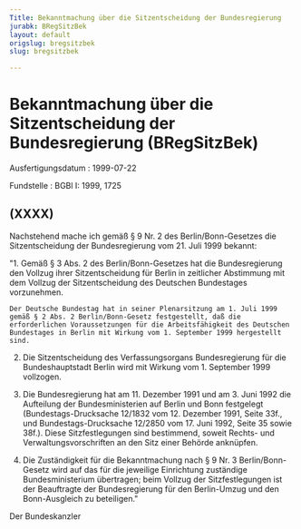 ```yaml
---
Title: Bekanntmachung über die Sitzentscheidung der Bundesregierung
jurabk: BRegSitzBek
layout: default
origslug: bregsitzbek
slug: bregsitzbek

---
```


# Bekanntmachung über die Sitzentscheidung der Bundesregierung (BRegSitzBek)

Ausfertigungsdatum
:   1999-07-22

Fundstelle
:   BGBl I: 1999, 1725



## (XXXX)

Nachstehend mache ich gemäß § 9 Nr. 2 des Berlin/Bonn-Gesetzes die Sitzentscheidung der Bundesregierung vom 21. Juli 1999 bekannt:

"1. Gemäß § 3 Abs. 2 des Berlin/Bonn-Gesetzes hat die Bundesregierung den Vollzug ihrer Sitzentscheidung für Berlin in zeitlicher Abstimmung mit dem Vollzug der Sitzentscheidung des Deutschen Bundestages vorzunehmen.

    Der Deutsche Bundestag hat in seiner Plenarsitzung am 1. Juli 1999 gemäß § 2 Abs. 2 Berlin/Bonn-Gesetz festgestellt, daß die erforderlichen Voraussetzungen für die Arbeitsfähigkeit des Deutschen Bundestages in Berlin mit Wirkung vom 1. September 1999 hergestellt sind.


2.  Die Sitzentscheidung des Verfassungsorgans Bundesregierung für die Bundeshauptstadt Berlin wird mit Wirkung vom 1. September 1999 vollzogen.


3.  Die Bundesregierung hat am 11. Dezember 1991 und am 3. Juni 1992 die Aufteilung der Bundesministerien auf Berlin und Bonn festgelegt (Bundestags-Drucksache 12/1832 vom 12. Dezember 1991, Seite 33f., und Bundestags-Drucksache 12/2850 vom 17. Juni 1992, Seite 35 sowie 38f.). Diese Sitzfestlegungen sind bestimmend, soweit Rechts- und Verwaltungsvorschriften an den Sitz einer Behörde anknüpfen.


4.  Die Zuständigkeit für die Bekanntmachung nach § 9 Nr. 3 Berlin/Bonn-Gesetz wird auf das für die jeweilige Einrichtung zuständige Bundesministerium übertragen; beim Vollzug der Sitzfestlegungen ist der Beauftragte der Bundesregierung für den Berlin-Umzug und den Bonn-Ausgleich zu beteiligen."




Der Bundeskanzler

